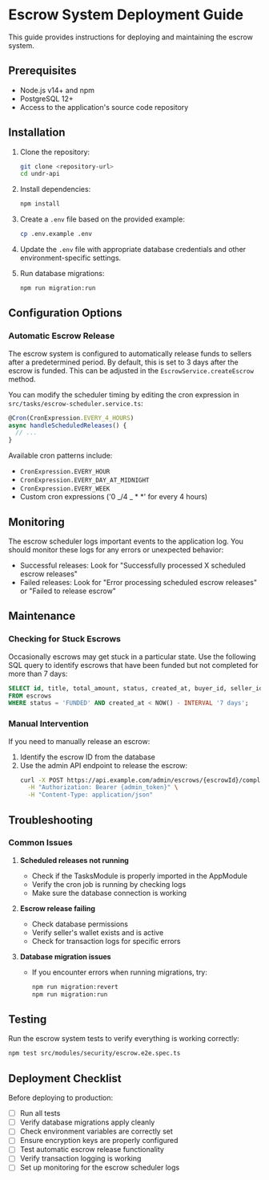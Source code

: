 # Escrow System Deployment Guide

This guide provides instructions for deploying and maintaining the escrow system.

## Prerequisites

- Node.js v14+ and npm
- PostgreSQL 12+
- Access to the application's source code repository

## Installation

1. Clone the repository:

   ```bash
   git clone <repository-url>
   cd undr-api
   ```

2. Install dependencies:

   ```bash
   npm install
   ```

3. Create a `.env` file based on the provided example:

   ```bash
   cp .env.example .env
   ```

4. Update the `.env` file with appropriate database credentials and other environment-specific settings.

5. Run database migrations:
   ```bash
   npm run migration:run
   ```

## Configuration Options

### Automatic Escrow Release

The escrow system is configured to automatically release funds to sellers after a predetermined period. By default, this is set to 3 days after the escrow is funded. This can be adjusted in the `EscrowService.createEscrow` method.

You can modify the scheduler timing by editing the cron expression in `src/tasks/escrow-scheduler.service.ts`:

```typescript
@Cron(CronExpression.EVERY_4_HOURS)
async handleScheduledReleases() {
  // ...
}
```

Available cron patterns include:

- `CronExpression.EVERY_HOUR`
- `CronExpression.EVERY_DAY_AT_MIDNIGHT`
- `CronExpression.EVERY_WEEK`
- Custom cron expressions ('0 _/4 _ \* \*' for every 4 hours)

## Monitoring

The escrow scheduler logs important events to the application log. You should monitor these logs for any errors or unexpected behavior:

- Successful releases: Look for "Successfully processed X scheduled escrow releases"
- Failed releases: Look for "Error processing scheduled escrow releases" or "Failed to release escrow"

## Maintenance

### Checking for Stuck Escrows

Occasionally escrows may get stuck in a particular state. Use the following SQL query to identify escrows that have been funded but not completed for more than 7 days:

```sql
SELECT id, title, total_amount, status, created_at, buyer_id, seller_id
FROM escrows
WHERE status = 'FUNDED' AND created_at < NOW() - INTERVAL '7 days';
```

### Manual Intervention

If you need to manually release an escrow:

1. Identify the escrow ID from the database
2. Use the admin API endpoint to release the escrow:
   ```bash
   curl -X POST https://api.example.com/admin/escrows/{escrowId}/complete \
     -H "Authorization: Bearer {admin_token}" \
     -H "Content-Type: application/json"
   ```

## Troubleshooting

### Common Issues

1. **Scheduled releases not running**

   - Check if the TasksModule is properly imported in the AppModule
   - Verify the cron job is running by checking logs
   - Make sure the database connection is working

2. **Escrow release failing**

   - Check database permissions
   - Verify seller's wallet exists and is active
   - Check for transaction logs for specific errors

3. **Database migration issues**
   - If you encounter errors when running migrations, try:
     ```bash
     npm run migration:revert
     npm run migration:run
     ```

## Testing

Run the escrow system tests to verify everything is working correctly:

```bash
npm test src/modules/security/escrow.e2e.spec.ts
```

## Deployment Checklist

Before deploying to production:

- [ ] Run all tests
- [ ] Verify database migrations apply cleanly
- [ ] Check environment variables are correctly set
- [ ] Ensure encryption keys are properly configured
- [ ] Test automatic escrow release functionality
- [ ] Verify transaction logging is working
- [ ] Set up monitoring for the escrow scheduler logs
